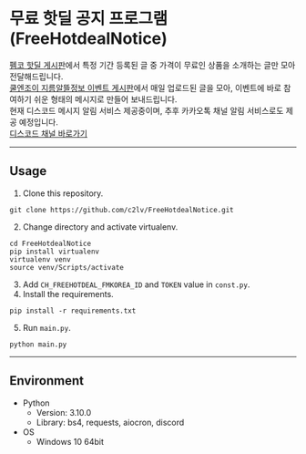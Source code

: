 #  무료 핫딜 공지 프로그램(FreeHotdealNotice)
[펨코 핫딜 게시판](https://www.fmkorea.com/hotdeal)에서 특정 기간 등록된 글 중 가격이 무료인 상품을 소개하는 글만 모아 전달해드립니다.  
[쿨엔조이 지름알뜰정보 이벤트 게시판](https://coolenjoy.net/bbs/jirum2)에서 매일 업로드된 글을 모아, 이벤트에 바로 참여하기 쉬운 형태의 메시지로 만들어 보내드립니다.  
현재 디스코드 메시지 알림 서비스 제공중이며, 추후 카카오톡 채널 알림 서비스로도 제공 예정입니다.  
[디스코드 채널 바로가기](https://discord.gg/Frr7mxvV85)

---
## Usage
1. Clone this repository.
```git bash
git clone https://github.com/c2lv/FreeHotdealNotice.git
```
2. Change directory and activate virtualenv.
```git bash
cd FreeHotdealNotice
pip install virtualenv
virtualenv venv
source venv/Scripts/activate
```
3. Add `CH_FREEHOTDEAL_FMKOREA_ID` and `TOKEN` value in `const.py`.
4. Install the requirements.
```git bash
pip install -r requirements.txt
```
5. Run `main.py`.
```git bash
python main.py
```
---
## Environment
- Python
  - Version: 3.10.0
  - Library: bs4, requests, aiocron, discord
- OS
  - Windows 10 64bit